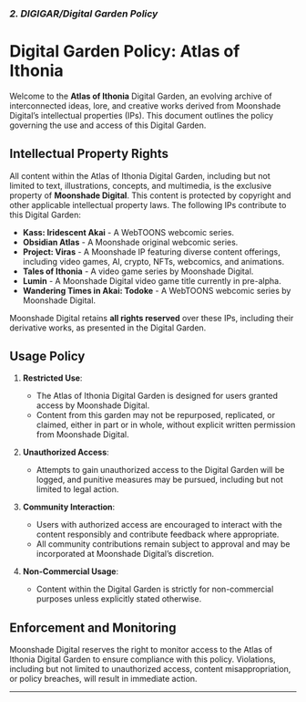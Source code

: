### _2. DIGIGAR/Digital Garden Policy_

# Digital Garden Policy: Atlas of Ithonia

Welcome to the **Atlas of Ithonia** Digital Garden, an evolving archive of interconnected ideas, lore, and creative works derived from Moonshade Digital’s intellectual properties (IPs). This document outlines the policy governing the use and access of this Digital Garden.

## Intellectual Property Rights

All content within the Atlas of Ithonia Digital Garden, including but not limited to text, illustrations, concepts, and multimedia, is the exclusive property of **Moonshade Digital**. This content is protected by copyright and other applicable intellectual property laws. The following IPs contribute to this Digital Garden:

- **Kass: Iridescent Akai** - A WebTOONS webcomic series.
- **Obsidian Atlas** - A Moonshade original webcomic series.
- **Project: Viras** - A Moonshade IP featuring diverse content offerings, including video games, AI, crypto, NFTs, webcomics, and animations.
- **Tales of Ithonia** - A video game series by Moonshade Digital.
- **Lumin** - A Moonshade Digital video game title currently in pre-alpha.
- **Wandering Times in Akai: Todoke** - A WebTOONS webcomic series by Moonshade Digital.

Moonshade Digital retains **all rights reserved** over these IPs, including their derivative works, as presented in the Digital Garden.

## Usage Policy

1. **Restricted Use**:
   - The Atlas of Ithonia Digital Garden is designed for users granted access by Moonshade Digital.
   - Content from this garden may not be repurposed, replicated, or claimed, either in part or in whole, without explicit written permission from Moonshade Digital.

2. **Unauthorized Access**:
   - Attempts to gain unauthorized access to the Digital Garden will be logged, and punitive measures may be pursued, including but not limited to legal action.

3. **Community Interaction**:
   - Users with authorized access are encouraged to interact with the content responsibly and contribute feedback where appropriate.
   - All community contributions remain subject to approval and may be incorporated at Moonshade Digital’s discretion.

4. **Non-Commercial Usage**:
   - Content within the Digital Garden is strictly for non-commercial purposes unless explicitly stated otherwise.

## Enforcement and Monitoring

Moonshade Digital reserves the right to monitor access to the Atlas of Ithonia Digital Garden to ensure compliance with this policy. Violations, including but not limited to unauthorized access, content misappropriation, or policy breaches, will result in immediate action.

---





